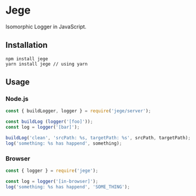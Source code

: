 # Jege
Isomorphic Logger in JavaScript.

## Installation
```
npm install jege
yarn install jege // using yarn
```

## Usage

### Node.js
```js
const { buildLogger, logger } = require('jege/server');

const buildLog (logger('[foo]'));
const log = logger('[bar]');

buildLog('clean', 'srcPath: %s, targetPath: %s', srcPath, targetPath);
log('something: %s has happend', something);
```

### Browser
```js
const { logger } = require('jege');

const log = logger('[in-browser]');
log('something: %s has happend', 'SOME_THING');
```
